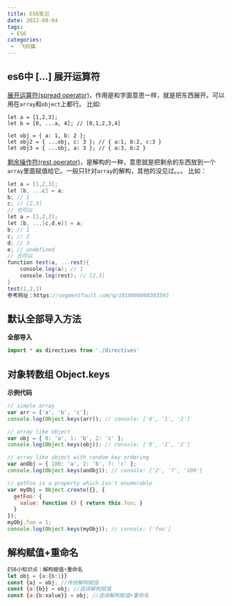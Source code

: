 ```yaml
---
title: ES6笔记
date: 2022-08-04
tags:
 - ES6
categories:
 -  飞码篇
---
```


## es6中 [...] 展开运算符

[展开运算符(spread operator)](https://developer.mozilla.org/en-US/docs/Web/JavaScript/Reference/Operators/Spread_operator)，作用是和字面意思一样，就是把东西展开。可以用在`array`和`object`上都行。
比如:

```
let a = [1,2,3];
let b = [0, ...a, 4]; // [0,1,2,3,4]

let obj = { a: 1, b: 2 };
let obj2 = { ...obj, c: 3 }; // { a:1, b:2, c:3 }
let obj3 = { ...obj, a: 3 }; // { a:3, b:2 }
```

[剩余操作符(rest operator)](https://developer.mozilla.org/en-US/docs/Web/JavaScript/Reference/Operators/Spread_operator)，是解构的一种，意思就是把剩余的东西放到一个`array`里面赋值给它。一般只针对`array`的解构，其他的没见过。。。
比如：

```csharp
let a = [1,2,3];
let [b, ...c] = a;
b; // 1
c; // [2,3]
// 也可以
let a = [1,2,3];
let [b, ...[c,d,e]] = a;
b; // 1
c; // 2
d; // 3
e; // undefined
// 也可以
function test(a, ...rest){
	console.log(a); // 1
    console.log(rest); // [2,3]
}
test(1,2,3)
参考网址：https://segmentfault.com/q/1010000008303593
```

## 默认全部导入方法

**全部导入**

```js
import * as directives from './directives'
```

## 对象转数组 Object.keys

**示例代码**

```js
// simple array
var arr = ['a', 'b', 'c'];
console.log(Object.keys(arr)); // console: ['0', '1', '2']

// array like object
var obj = { 0: 'a', 1: 'b', 2: 'c' };
console.log(Object.keys(obj)); // console: ['0', '1', '2']

// array like object with random key ordering
var anObj = { 100: 'a', 2: 'b', 7: 'c' };
console.log(Object.keys(anObj)); // console: ['2', '7', '100']

// getFoo is a property which isn't enumerable
var myObj = Object.create({}, {
  getFoo: {
    value: function () { return this.foo; }
  }
});
myObj.foo = 1;
console.log(Object.keys(myObj)); // console: ['foo']
```

## 解构赋值+重命名

```js
ES6小知识点：解构赋值+重命名
let obj = {a:{b:1}}
const {a} = obj; //传统解构赋值
const {a:{b}} = obj; //连续解构赋值
const {a:{b:value}} = obj; //连续解构赋值+重命名
```

